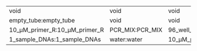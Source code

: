 ||||
|----|----|----|
|void|void|void|
|empty_tube:empty_tube|void|void|
|10_µM_primer_R:10_µM_primer_R|PCR_MIX:PCR_MIX|96_well_PCR_plate:96_well_PCR_plate|
|1_sample_DNAs:1_sample_DNAs|water:water|10_µM_primer_F:10_µM_primer_F|
